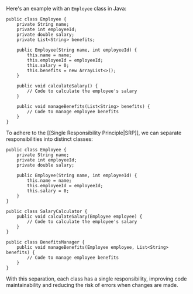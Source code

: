 Here's an example with an `Employee` class in Java:

```
public class Employee {
    private String name;
    private int employeeId;
    private double salary;
    private List<String> benefits;

    public Employee(String name, int employeeId) {
        this.name = name;
        this.employeeId = employeeId;
        this.salary = 0;
        this.benefits = new ArrayList<>();
    }

    public void calculateSalary() {
        // Code to calculate the employee's salary
    }

    public void manageBenefits(List<String> benefits) {
        // Code to manage employee benefits
    }
}
```

To adhere to the [[Single Responsibility Principle|SRP]], we can separate responsibilities into distinct classes:

```
public class Employee {
    private String name;
    private int employeeId;
    private double salary;

    public Employee(String name, int employeeId) {
        this.name = name;
        this.employeeId = employeeId;
        this.salary = 0;
    }
}

public class SalaryCalculator {
    public void calculateSalary(Employee employee) {
        // Code to calculate the employee's salary
    }
}

public class BenefitsManager {
    public void manageBenefits(Employee employee, List<String> benefits) {
        // Code to manage employee benefits
    }
}
```

With this separation, each class has a single responsibility, improving code maintainability and reducing the risk of errors when changes are made.
